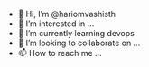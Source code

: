 - 👋 Hi, I’m @hariomvashisth
- 👀 I’m interested in ...
- 🌱 I’m currently learning devops
- 💞️ I’m looking to collaborate on ...
- 📫 How to reach me ...

<!---
hariomvashisth/hariomvashisth is a ✨ special ✨ repository because its `README.md` (this file) appears on your GitHub profile.
You can click the Preview link to take a look at your changes.
--->
